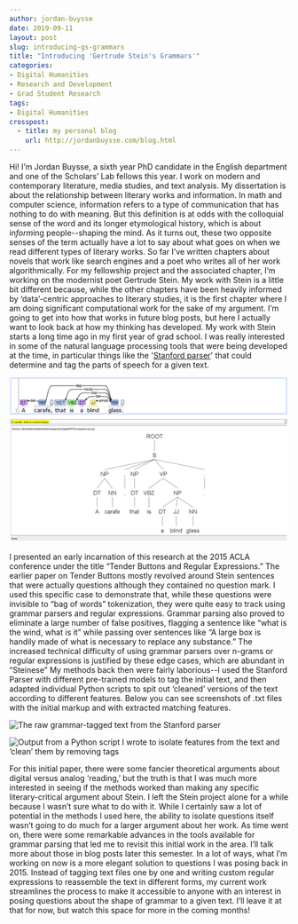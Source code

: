 ```yaml
---
author: jordan-buysse
date: 2019-09-11
layout: post
slug: introducing-gs-grammars
title: "Introducing 'Gertrude Stein's Grammars'"
categories:
- Digital Humanities
- Research and Development
- Grad Student Research
tags: 
- Digital Humanities
crosspost:
  - title: my personal blog
    url: http://jordanbuysse.com/blog.html
---
```


Hi! I’m Jordan Buysse, a sixth year PhD candidate in the English department and one of the Scholars’ Lab fellows this year. I work on modern and contemporary literature, media studies, and text analysis. My dissertation is about the relationship between literary works and information. In math and computer science, information refers to a type of communication that has nothing to do with meaning. But this definition is at odds with the colloquial sense of the word and its longer etymological history, which is about in*form*ing people--shaping the mind. As it turns out, these two opposite senses of the term actually have a lot to say about what goes on when we read different types of literary works.
So far I’ve written chapters about novels that work like search engines and a poet who writes all of her work algorithmically. For my fellowship project and the associated chapter, I’m working on the modernist poet Gertrude Stein. My work with Stein is a little bit different because, while the other chapters have been heavily informed by ‘data’-centric approaches to literary studies, it is the first chapter where I am doing significant computational work for the sake of my argument. I’m going to get into how that works in future blog posts, but here I actually want to look back at how my thinking has developed.
My work with Stein starts a long time ago in my first year of grad school. I was really interested in some of the natural language processing tools that were being developed at the time, in particular things like the '[Stanford parser](https://nlp.stanford.edu/software/lex-parser.shtml)' that could determine and tag the parts of speech for a given text.

![Two diagrams I generated with the Stanford Parser in 2015](assets/post-media/2019-09-11-stanford-parser-diagrams.png) 

I presented an early incarnation of this research at the 2015 ACLA conference under the title “Tender Buttons and Regular Expressions.” The earlier paper on Tender Buttons mostly revolved around Stein sentences that were actually questions although they contained no question mark. I used this specific case to demonstrate that, while these questions were invisible to “bag of words” tokenization, they were quite easy to track using grammar parsers and regular expressions. Grammar parsing also proved to eliminate a large number of false positives, flagging a sentence like “what is the wind, what is it” while passing over sentences like “A large box is handily made of what is necessary to replace any substance.” The increased technical difficulty of using grammar parsers over n-grams or regular expressions is justified by these edge cases, which are abundant in “Steinese” 
My methods back then were fairly laborious--I used the Stanford Parser with different pre-trained models to tag the initial text, and then adapted individual Python scripts to spit out ‘cleaned’ versions of the text according to different features. Below you can see screenshots of .txt files with the initial markup and with extracted matching features.

![The raw grammar-tagged text from the Stanford parser](assets/post-media/2019-09-11-stein-parsed-tags)

![Output from a Python script I wrote to isolate features from the text and ‘clean’ them by removing tags](assets/post-media/2019-09-11-stein-parse-clean)

For this initial paper, there were some fancier theoretical arguments about digital versus analog ‘reading,’ but the truth is that I was much more interested in seeing if the methods worked than making any specific literary-critical argument about Stein.
I left the Stein project alone for a while because I wasn’t sure what to do with it. While I certainly saw a lot of potential in the methods I used here, the ability to isolate questions itself wasn’t going to do much for a larger argument about her work. As time went on, there were some remarkable advances in the tools available for grammar parsing that led me to revisit this initial work in the area. I’ll talk more about those in blog posts later this semester. In a lot of ways, what I’m working on now is a more elegant solution to questions I was posing back in 2015. Instead of tagging text files one by one and writing custom regular expressions to reassemble the text in different forms, my current work streamlines the process to make it accessible to anyone with an interest in posing questions about the shape of grammar to a given text. I’ll leave it at that for now, but watch this space for more in the coming months!



